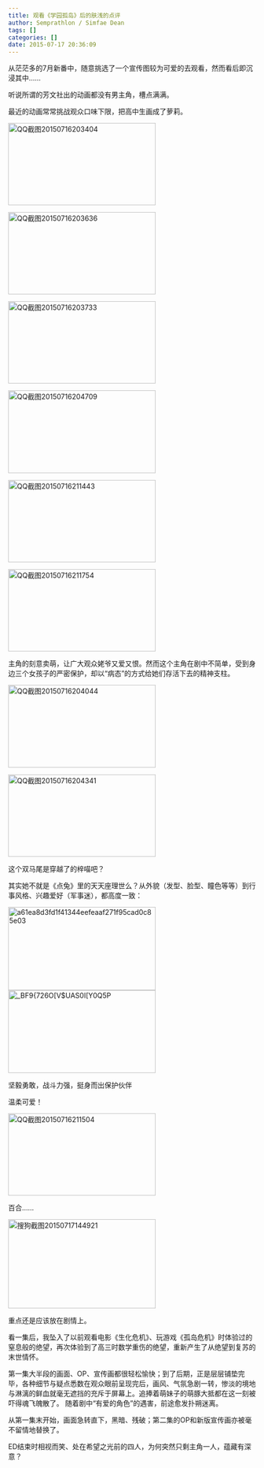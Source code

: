 ```yaml
---
title: 观看《学园孤岛》后的肤浅的点评
author: Semprathlon / Simfae Dean
tags: []
categories: []
date: 2015-07-17 20:36:09
---
```

从茫茫多的7月新番中，随意挑选了一个宣传图较为可爱的去观看，然而看后即沉浸其中……   

听说所谓的芳文社出的动画都没有男主角，槽点满满。

最近的动画常常挑战观众口味下限，把高中生画成了萝莉。

<a href="/blog/uploads/2015/07/QQ截图20150716203404.png"><img src="/blog/uploads/2015/07/QQ截图20150716203404-300x167.png" alt="QQ截图20150716203404" width="300" height="167" class="alignnone size-medium wp-image-1011" /></a>

<a href="/blog/uploads/2015/07/QQ截图20150716203636.png"><img src="/blog/uploads/2015/07/QQ截图20150716203636-300x167.png" alt="QQ截图20150716203636" width="300" height="167" class="alignnone size-medium wp-image-1012" /></a>

<a href="/blog/uploads/2015/07/QQ截图20150716203733.png"><img src="/blog/uploads/2015/07/QQ截图20150716203733-300x167.png" alt="QQ截图20150716203733" width="300" height="167" class="alignnone size-medium wp-image-1013" /></a>

<a href="/blog/uploads/2015/07/QQ截图20150716204709.png"><img src="/blog/uploads/2015/07/QQ截图20150716204709-300x168.png" alt="QQ截图20150716204709" width="300" height="168" class="alignnone size-medium wp-image-1014" /></a>

<a href="/blog/uploads/2015/07/QQ截图20150716211443.png"><img src="/blog/uploads/2015/07/QQ截图20150716211443-300x167.png" alt="QQ截图20150716211443" width="300" height="167" class="alignnone size-medium wp-image-1015" /></a>

<a href="/blog/uploads/2015/07/QQ截图20150716211754.png"><img src="/blog/uploads/2015/07/QQ截图20150716211754-300x167.png" alt="QQ截图20150716211754" width="300" height="167" class="alignnone size-medium wp-image-1016" /></a>

主角的刻意卖萌，让广大观众姥爷又爱又恨。然而这个主角在剧中不简单，受到身边三个女孩子的严密保护，却以“病态”的方式给她们存活下去的精神支柱。

<a href="/blog/uploads/2015/07/QQ截图20150716204044.png"><img src="/blog/uploads/2015/07/QQ截图20150716204044-300x168.png" alt="QQ截图20150716204044" width="300" height="168" class="alignnone size-medium wp-image-1006" /></a>

<a href="/blog/uploads/2015/07/QQ截图20150716204341.png"><img src="/blog/uploads/2015/07/QQ截图20150716204341-300x167.png" alt="QQ截图20150716204341" width="300" height="167" class="alignnone size-medium wp-image-1007" /></a>

这个双马尾是穿越了的梓喵吧？

其实她不就是《点兔》里的天天座理世么？从外貌（发型、脸型、瞳色等等）到行事风格、兴趣爱好（军事迷），都高度一致：

<a href="/blog/uploads/2015/07/a61ea8d3fd1f41344eefeaaf271f95cad0c85e03.jpg"><img src="/blog/uploads/2015/07/a61ea8d3fd1f41344eefeaaf271f95cad0c85e03-300x169.jpg" alt="a61ea8d3fd1f41344eefeaaf271f95cad0c85e03" width="300" height="169" class="alignnone size-medium wp-image-1008" /></a>
<a href="/blog/uploads/2015/07/BF9726OVUAS0IY0Q5P.jpg"><img src="/blog/uploads/2015/07/BF9726OVUAS0IY0Q5P-300x168.jpg" alt="_BF9{726O[V$UAS0I[Y0Q5P" width="300" height="168" class="alignnone size-medium wp-image-1018" /></a>

坚毅勇敢，战斗力强，挺身而出保护伙伴

温柔可爱！

<a href="/blog/uploads/2015/07/QQ截图20150716211504.png"><img src="/blog/uploads/2015/07/QQ截图20150716211504-300x167.png" alt="QQ截图20150716211504" width="300" height="167" class="alignnone size-medium wp-image-1019" /></a>

百合……

<a href="/blog/uploads/2015/07/搜狗截图20150717144921.png"><img src="/blog/uploads/2015/07/搜狗截图20150717144921-300x181.png" alt="搜狗截图20150717144921" width="300" height="181" class="alignnone size-medium wp-image-1020" /></a>

重点还是应该放在剧情上。

看一集后，我坠入了以前观看电影《生化危机》、玩游戏《孤岛危机》时体验过的窒息般的绝望，再次体验到了高三时数学重伤的绝望，重新产生了从绝望到复苏的末世情怀。

第一集大半段的画面、OP、宣传画都很轻松愉快；到了后期，正是层层铺垫完毕，各种细节与疑点悉数在观众眼前呈现完后，画风、气氛急剧一转，惨淡的境地与淋漓的鲜血就毫无遮挡的充斥于屏幕上。追捧着萌妹子的萌豚大抵都在这一刻被吓得魂飞魄散了。
随着剧中“有爱的角色”的遇害，前途愈发扑朔迷离。

从第一集末开始，画面急转直下，黑暗、残破；第二集的OP和新版宣传画亦被毫不留情地替换了。

ED结束时相视而笑、处在希望之光前的四人，为何突然只剩主角一人，蕴藏有深意？